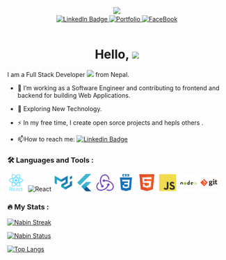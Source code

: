<div id="header" align="center">
  <img src="https://media.giphy.com/media/M9gbBd9nbDrOTu1Mqx/giphy.gif" width="100"/>
  <div id="badges">
    <a href="https://www.linkedin.com/in/nabin-karki-18a514204/">
      <img src="https://img.shields.io/badge/LinkedIn-1?color=blue&logo=linkedin" alt="LinkedIn Badge"/>
    </a>
    <a href="https://nabin-np.web.app/">
      <img src="https://img.shields.io/badge/Portfolio-1?color=red&logo=any" alt="Portfolio"/>
    </a>
    <a href="https://www.facebook.com/nabin.nabin.1232">
      <img src="https://img.shields.io/badge/Facebook-1?color=green&logo=facebook" alt="FaceBook"/>
    </a>
  </div>
  <img src="https://komarev.com/ghpvc/?username=nabin0433&style=flat-square&color=blue" alt=""/>
  <h1>
    Hello,
    <img src="https://media.giphy.com/media/hvRJCLFzcasrR4ia7z/giphy.gif" width="30px"/>
  </h1>
</div>

<!-- <div align="center">
  <img src="https://media.giphy.com/media/dWesBcTLavkZuG35MI/giphy.gif" width="600" height="300"/>
</div> -->

<!-- ### :woman_technologist: About Me : -->
I am a Full Stack Developer <img src="https://media.giphy.com/media/WUlplcMpOCEmTGBtBW/giphy.gif" width="30"> from Nepal.

  - :telescope: I’m working as a Software Engineer and contributing to frontend and backend for building Web Applications.

  - :seedling: Exploring New Technology.

  - :zap: In my free time, I create open sorce projects and hepls others .

  - :mailbox:How to reach me: [![Linkedin Badge](https://img.shields.io/badge/-Nabin-blue?style=flat&logo=Linkedin&logoColor=white)](https://www.linkedin.com/in/nabin-karki-18a514204/)


### :hammer_and_wrench: Languages and Tools :

<div>
  <img src="https://github.com/devicons/devicon/blob/master/icons/react/react-original-wordmark.svg" title="React" alt="React" width="40" height="40"/>&nbsp;
  <img src="https://cdn.jsdelivr.net/gh/devicons/devicon/icons/nextjs/nextjs-original.svg" title="React" alt="React" width="40" height="40"/>&nbsp;
  <img src="https://github.com/devicons/devicon/blob/master/icons/materialui/materialui-original.svg" title="Material UI" alt="Material UI" width="40" height="40"/>&nbsp;
  <img src="https://github.com/devicons/devicon/blob/master/icons/flutter/flutter-original.svg" title="Flutter" alt="Flutter" width="40" height="40"/>&nbsp;
  <img src="https://github.com/devicons/devicon/blob/master/icons/redux/redux-original.svg" title="Redux" alt="Redux " width="40" height="40"/>&nbsp;
  <img src="https://github.com/devicons/devicon/blob/master/icons/css3/css3-plain-wordmark.svg"  title="CSS3" alt="CSS" width="40" height="40"/>&nbsp;
  <img src="https://github.com/devicons/devicon/blob/master/icons/html5/html5-original.svg" title="HTML5" alt="HTML" width="40" height="40"/>&nbsp;
  <img src="https://github.com/devicons/devicon/blob/master/icons/javascript/javascript-original.svg" title="JavaScript" alt="JavaScript" width="40" height="40"/>&nbsp;
  <img src="https://github.com/devicons/devicon/blob/master/icons/nodejs/nodejs-original-wordmark.svg" title="NodeJS" alt="NodeJS" width="40" height="40"/>&nbsp;
  <img src="https://github.com/devicons/devicon/blob/master/icons/git/git-original-wordmark.svg" title="Git" **alt="Git" width="40" height="40"/>
</div>


### :fire: My Stats :

[![Nabin Streak](https://github-readme-streak-stats.herokuapp.com?user=Nabin0433&theme=dark&date_format=M%20j%5B%2C%20Y%5D)](https://github.com/Nabin0433)

[![Nabin Status](https://github-readme-stats.vercel.app/api?username=nabin0433&count_private=true&theme=tokyonight)](https://github.com/Nabin0433)

[![Top Langs](https://github-readme-stats.vercel.app/api/top-langs/?username=nabin0433&layout=compact&theme=vision-friendly-dark)](https://github.com/Nabin0433)



